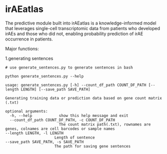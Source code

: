 # irAEatlas
The predictive module built into irAEatlas is a knowledge-informed model that leverages single-cell transcriptomic data from patients who developed irAEs and those who did not, enabling probability prediction of irAE occurrence in patients.

Major functions: 

1.generating sentences

    # use generate_sentences.py to generate sentences in bash 
    
    python generate_sentences.py --help
    
    usage: generate_sentences.py [-h] --count_df_path COUNT_DF_PATH [--length LENGTH] [--save_path SAVE_PATH]
    
    Generating training data or prediction data based on gene count matrix (.txt)
    
    optional arguments:
      -h, --help            show this help message and exit
      --count_df_path COUNT_DF_PATH, -c COUNT_DF_PATH
                            The count matrix path(.txt), rownames are genes, colnames are cell barcodes or sample names
    --length LENGTH, -l LENGTH
                          Length of sentence
    --save_path SAVE_PATH, -s SAVE_PATH
                          The path for saving gene sentences
